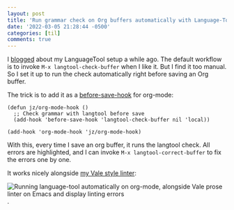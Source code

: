 ```yaml
---
layout: post
title: 'Run grammar check on Org buffers automatically with Language-Tool  '
date: '2022-03-05 21:28:44 -0500'
categories: [til]
comments: true
---
```

I
[blogged](https://emacstil.com/til/2021/11/11/setting-up-grammar-check-with-doom-emacs-in-mac-os-x/)
about my LanguageTool setup a while ago. The default workflow is to invoke `M-x
langtool-check-buffer` when I like it. But I find it too manual. So I set it up
to run the check automatically right before saving an Org buffer.

The trick is to add it as a
[before-save-hook](https://emacs.stackexchange.com/a/5777) for org-mode:

``` elisp
(defun jz/org-mode-hook ()
  ;; Check grammar with langtool before save
  (add-hook 'before-save-hook 'langtool-check-buffer nil 'local))

(add-hook 'org-mode-hook 'jz/org-mode-hook)
```

With this, every time I save an org buffer, it runs the langtool check.
All errors are highlighted, and I can invoke
`M-x langtool-correct-buffer` to fix the errors one by one.

It works nicely alongside [my Vale style linter](https://emacstil.com/til/2022/03/05/setting-up-vale-prose-linter-on-emacs/):

![Running language-tool automatically on org-mode, alongside Vale prose linter on Emacs and display linting errors](https://user-images.githubusercontent.com/2715151/156907052-34320650-7992-40c1-aeaa-b7806cabf0eb.png).
